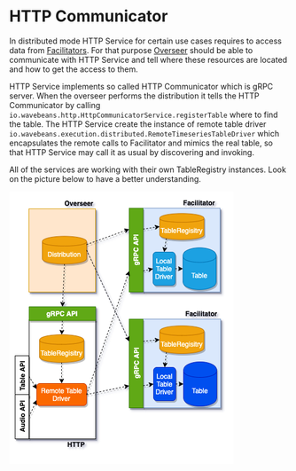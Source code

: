 HTTP Communicator
========

<!-- START doctoc generated TOC please keep comment here to allow auto update -->
<!-- DON'T EDIT THIS SECTION, INSTEAD RE-RUN doctoc TO UPDATE -->
<!-- END doctoc generated TOC please keep comment here to allow auto update -->


In distributed mode HTTP Service for certain use cases requires to access data from [Facilitators](definitions.md#facilitator). For that purpose [Overseer](definitions.md#overseer) should be able to communicate with HTTP Service and tell where these resources are located and how to get the access to them.

HTTP Service implements so called HTTP Communicator which is gRPC server. When the overseer performs the distribution it tells the HTTP Communicator by calling `io.wavebeans.http.HttpCommunicatorService.registerTable` where to find the table. The HTTP Service create the instance of remote table driver `io.wavebeans.execution.distributed.RemoteTimeseriesTableDriver` which encapsulates the remote calls to Facilitator and mimics the real table, so that HTTP Service may call it as usual by discovering and invoking.

All of the services are working with their own TableRegistry instances. Look on the picture below to have a better understanding.

![HTTP Communicator][http-communicator]

[http-communicator]: assets/http-communicator.png "HTTP Communicator"
